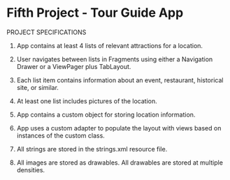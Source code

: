 # Fifth Project - Tour Guide App

PROJECT SPECIFICATIONS

1. App contains at least 4 lists of relevant attractions for a location.

2. User navigates between lists in Fragments using either a Navigation Drawer or a ViewPager plus TabLayout.  

3. Each list item contains information about an event, restaurant, historical site, or similar. 

4. At least one list includes pictures of the location. 

5. App contains a custom object for storing location information.

6. App uses a custom adapter to populate the layout with views based on instances of the custom class. 

7. All strings are stored in the strings.xml resource file.

8. All images are stored as drawables. All drawables are stored at multiple densities. 
